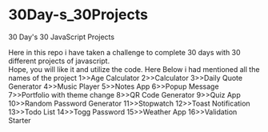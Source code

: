 # 30Day-s_30Projects

30 Day's 30 JavaScript Projects

Here in this repo i have taken a challenge to complete 30 days with 30 different projects of javascript.</br>
Hope, you will like it and utilize the code.
Here Below i had mentioned all the names of the project
1>>Age Calculator
2>>Calculator
3>>Daily Quote Generator
4>>Music Player
5>>Notes App
6>>Popup Message
7>>Portfolio with theme change
8>>QR Code Generator
9>>Quiz App
10>>Random Password Generator
11>>Stopwatch
12>>Toast Notification
13>>Todo List
14>>Togg Password
15>>Weather App
16>>Validation Starter
